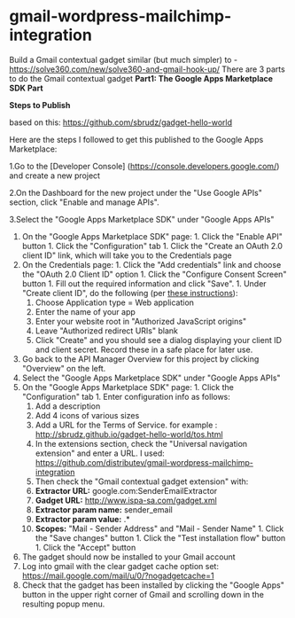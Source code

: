 # gmail-wordpress-mailchimp-integration
Build a Gmail contextual gadget similar (but much simpler) to - https://solve360.com/new/solve360-and-gmail-hook-up/
There are 3 parts to do the Gmail contextual gadget 
**Part1: The Google Apps Marketplace SDK Part**


**Steps to Publish**


based on this:
https://github.com/sbrudz/gadget-hello-world

Here are the steps I followed to get this published to the Google Apps Marketplace:

1.Go to the [Developer Console] (https://console.developers.google.com/) and create a new project

2.On the Dashboard for the new project under the "Use Google APIs" section, click "Enable and manage APIs".

3.Select the "Google Apps Marketplace SDK" under "Google Apps APIs"

  1. On the "Google Apps Marketplace SDK" page:
    1. Click the "Enable API" button
    1. Click the "Configuration" tab
    1. Click the "Create an OAuth 2.0 client ID" link, which will take you to the Credentials page
  1. On the Credentials page:
    1. Click the "Add credentials" link and choose the "OAuth 2.0 Client ID" option
    1. Click the "Configure Consent Screen" button
    1. Fill out the required information and click "Save".
    1. Under "Create client ID", do the following (per [these instructions](https://developers.google.com/api-client-library/javascript/start/start-js)):
      1. Choose Application type = Web application
      1. Enter the name of your app
      1. Enter your website root in "Authorized JavaScript origins"
      1. Leave "Authorized redirect URIs" blank
      1. Click "Create" and you should see a dialog displaying your client ID and client secret.  Record these in a safe place for later use.
  1. Go back to the API Manager Overview for this project by clicking "Overview" on the left.
  1. Select the "Google Apps Marketplace SDK" under "Google Apps APIs"
  1. On the "Google Apps Marketplace SDK" page:
    1. Click the "Configuration" tab
    1. Enter configuration info as follows:
      1. Add a description
      1. Add 4 icons of various sizes
      1. Add a URL for the Terms of Service.  for example : http://sbrudz.github.io/gadget-hello-world/tos.html
      1. In the extensions section, check the "Universal navigation extension" and enter a URL.  I used: https://github.com/distributev/gmail-wordpress-mailchimp-integration
      1. Then check the "Gmail contextual gadget extension" with:
        1. **Extractor URL:** google.com:SenderEmailExtractor
        1. **Gadget URL:** http://www.ispa-sa.com/gadget.xml
        1. **Extractor param name:** sender_email 
        1. **Extractor param value:** .*
        1. **Scopes:** "Mail - Sender Address" and "Mail - Sender Name"
    1. Click the "Save changes" button
    1. Click the "Test installation flow" button
    1. Click the "Accept" button
  1. The gadget should now be installed to your Gmail account
  1. Log into gmail with the clear gadget cache option set: https://mail.google.com/mail/u/0/?nogadgetcache=1
  1. Check that the gadget has been installed by clicking the "Google Apps" button in the upper right corner of Gmail and scrolling down in the resulting popup menu.

